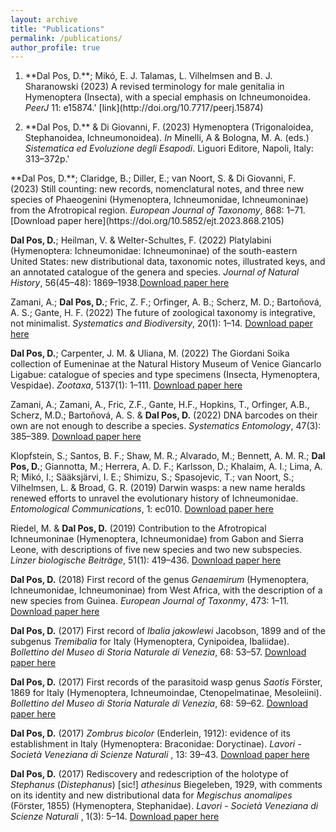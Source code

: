 ```yaml
---
layout: archive
title: "Publications"
permalink: /publications/
author_profile: true
---
```

<script type='text/javascript' src='https://d1bxh8uas1mnw7.cloudfront.net/assets/embed.js'></script>
<ol>
<li>**Dal Pos, D.**; Mikó, E. J. Talamas, L. Vilhelmsen and B. J. Sharanowski (2023) A revised terminology for male genitalia in Hymenoptera (Insecta), with a special emphasis on Ichneumonoidea. <i>PeerJ</i> 11: e15874.' [link](http://doi.org/10.7717/peerj.15874) 
<p><div class='altmetric-embed' data-badge-type='donut' data-doi="10.7717/peerj.15874"></div></p> 

<li>**Dal Pos, D.** & Di Giovanni, F. (2023) Hymenoptera (Trigonaloidea, Stephanoidea, Ichneumonoidea). <i>In</i> Minelli, A & Bologna, M. A. (eds.) <i>Sistematica ed Evoluzione degli Esapodi</i>. Liguori Editore, Napoli, Italy: 313–372p.'
</ol>
**Dal Pos, D.**; Claridge, B.; Diller, E.; van Noort, S. & Di Giovanni, F. (2023) Still counting: new records, nomenclatural notes, and three new species of Phaeogenini (Hymenoptera, Ichneumonidae,
Ichneumoninae) from the Afrotropical region. <i>European Journal of Taxonomy</i>, 868: 1–71. [Download paper here](https://doi.org/10.5852/ejt.2023.868.2105) 
<p><div class='altmetric-embed' data-badge-type='donut' data-doi="10.5852/ejt.2023.868.2105"></div></p> 

**Dal Pos, D.**; Heilman, V. & Welter-Schultes, F. (2022) Platylabini (Hymenoptera: Ichneumonidae: Ichneumoninae) of the south-eastern United States: new distributional data, taxonomic notes, illustrated keys, and an annotated catalogue of the genera and species. <i>Journal of Natural History</i>, 56(45–48): 1869–1938.[Download paper here](https://doi.org/10.1080/00222933.2022.2134061) 
<p><div class='altmetric-embed' data-badge-type='donut' data-doi="10.1080/00222933.2022.2134061"></div></p> 

Zamani, A.; **Dal Pos, D.**; Fric, Z. F.; Orfinger, A. B.; Scherz, M. D.; Bartoňová, A. S.; Gante, H. F. (2022) The future of zoological taxonomy is integrative, not minimalist. <i>Systematics and Biodiversity</i>, 20(1): 1–14. [Download paper here](https://doi.org/10.1080/14772000.2022.2063964)

<p><div class='altmetric-embed' data-badge-type='donut' data-doi="10.1080/14772000.2022.2063964"></div></p> 

**Dal Pos, D.**; Carpenter, J. M. & Uliana, M. (2022) The Giordani Soika collection of Eumeninae at the Natural History Museum of Venice Giancarlo Ligabue: catalogue of species and type specimens (Insecta, Hymenoptera, Vespidae). <i>Zootaxa</i>, 5137(1): 1–111. [Download paper here](https://doi.org/10.11646/zootaxa.5137.1.1)

<p><div class='altmetric-embed' data-badge-type='donut' data-doi="10.11646/zootaxa.5137.1.1"></div></p> 

Zamani, A.; Zamani, A., Fric, Z.F., Gante, H.F.,
Hopkins, T., Orfinger, A.B., Scherz, M.D.; Bartoňová, A. S. & **Dal Pos, D.** (2022) DNA barcodes on their own are not enough to describe a species. <i>Systematics Entomology</i>, 47(3): 385–389. [Download paper here](http://doi.org/10.1111/syen.12538)

<p><div class='altmetric-embed' data-badge-type='donut' data-doi="10.1111/syen.12538"></div></p> 

Klopfstein, S.; Santos, B. F.; Shaw, M. R.; Alvarado, M.; Bennett, A. M. R.; **Dal Pos, D.**; Giannotta, M.; Herrera, A. D. F.; Karlsson, D.; Khalaim, A. I.; Lima, A. R; Mikó, I.; Sääksjärvi, I. E.; Shimizu, S.; Spasojevic, T.; van Noort, S.; Vilhelmsen, L. & Broad, G. R. (2019) Darwin wasps: a new name heralds renewed efforts to unravel the evolutionary history of Ichneumonidae. <i>Entomological Communications</i>, 1: ec010. [Download paper here](https://doi.org/10.37486/2675-1305.ec01006)


<p><div class='altmetric-embed' data-badge-type='donut' data-doi="10.37486/2675-1305.ec01006"></div></p> 

Riedel, M. & **Dal Pos, D.** (2019) Contribution to the Afrotropical Ichneumoninae (Hymenoptera, Ichneumonidae) from Gabon and Sierra Leone, with descriptions of five new species and two new subspecies. <i>Linzer biologische Beiträge</i>, 51(1): 419–436. [Download paper here](https://www.zobodat.at/publikation_articles.php?id=432843)

**Dal Pos, D.** (2018) First record of the genus <i>Genaemirum</i> (Hymenoptera, Ichneumonidae, Ichneumoninae) from West Africa, with the description of a new species from Guinea. <i>European Journal of Taxonmy</i>, 473: 1–11. [Download paper here](https://doi.org/10.5852/ejt.2018.473)

<p><div class='altmetric-embed' data-badge-type='donut' data-doi="10.5852/ejt.2018.473"></div></p> 

**Dal Pos, D.** (2017) First record of <i>Ibalia jakowlewi</i> Jacobson, 1899 and of the subgenus <i>Tremibalia</i> for Italy (Hymenoptera, Cynipoidea, Ibaliidae). <i>Bollettino del Museo di Storia Naturale di Venezia</i>, 68: 53–57. [Download paper here](https://msn.visitmuve.it/wp-content/uploads/2017/12/Boll.68.2017.6.pdf)

**Dal Pos, D.** (2017) First records of the parasitoid wasp genus <i>Saotis</i> Förster, 1869 for Italy (Hymenoptera, Ichneumoindae, Ctenopelmatinae, Mesoleiini). <i>Bollettino del Museo di Storia Naturale di Venezia</i>, 68: 59–62. [Download paper here](https://msn.visitmuve.it/wp-content/uploads/2017/12/Boll.68.2017.7.pdf)

**Dal Pos, D.** (2017) <i>Zombrus bicolor</i> (Enderlein, 1912): evidence of its establishment in Italy (Hymenoptera: Braconidae: Doryctinae). <i>Lavori - Società Veneziana di Scienze Naturali </i>, 13: 39–43. [Download paper here](http://dx.doi.org/10.5281/zenodo.546321)

**Dal Pos, D.** (2017) Rediscovery and redescription of the holotype of <i>Stephanus</i> (<i>Distephanus</i>) [sic!] <i>athesinus</i> Biegeleben, 1929, with comments on its identity and new distributional data for <i>Megischus anomalipes</i> (Förster, 1855) (Hymenoptera, Stephanidae). <i>Lavori - Società Veneziana di Scienze Naturali </i>, 1(3): 5–14. [Download paper here](https://tinyurl.com/28dvn4e2)


<!---
{% if author.googlescholar %}
 You can also find my articles on <u><a href="{{author.googlescholar}} ">my Google Scholar profile</a>.</u>
{% endif %}

 {% include base_path %}

 {% for post in site.publications reversed %}
  {% include archive-single.html %}
 {% endfor %}
--->